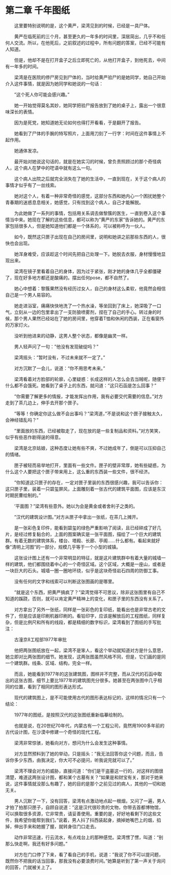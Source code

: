 # 第二章 千年图纸


　　这里要特别说明的是，这个黄严，梁湾见到的时候，已经是一具尸体。

　　黄严在临死前的三个月，甚至更久的一年多的时间里，深居简出，几乎不和任何人交流。所以，在他死后，之前叙述的过程中，所有问题的答案，已经不可能有人知道。

　　但是，他却不是在打开盒子之后立即死亡的，从他打开盒子，到他死去，中间有一年多的时间。

　　梁湾是在医院的停尸房见到尸体的，当时给黄严验尸的是她同学，她自己开始介入这件事情，就是因为她同学和她说的一句话：

　　”这个死人你可能会感兴趣。”

　　她一开始觉得莫名其妙，她同学把验尸报告放到了她的桌子上，露出一个很意味深长的表情。

　　因为是死党，她知道她无论如何也得打开看看，于是翻开了报告。

　　她看到了尸体的手腕的特写照片，上面用刀刻了一行字：时间在这件事情上不起作用。

　　她通体发凉。

　　最开始对她说这句话的，就是在她实习的时候，曾负责照顾过的那个奇怪病人，这个病人在梦中的呓语中就有这么一句。

　　这个病人出院之后就完全消失在了她的生活中，一直到现在，关于这个病人的事情才似乎有了一丝线索。

　　她对这个人，有着一种非常奇怪的感觉，这部分东西和她内心一个困扰她整个青春期的迷惑息息相关，她感觉，只有找到这个病人，自己才能解脱。

　　为此她做了一系列的事情，包括用关系调去做黎簇的医生，一直到卷入这个事情当中来。她现在了解的这些信息，都可以称为”黄严的东家”告诉她的。黄严的东家包括很多人，但是她知道他们都是一个体系的，可以被称呼为一伙人。

　　如今，既然这只匣子出现在自己的房间里，说明和她讲之前那些东西的人，很快也会出现。

　　她浑身难受，应该趁这个时间先把自己处理一下。她脱去衣服，身材慢慢地显现出来。

　　梁湾在镜子里看着自己的身体，因为过于紧张，刚才她的身体几乎全都僵硬了，现在好多地方都还是酸痛的。摆出任何pose，都不自然了。

　　她心中想着：黎簇果然没有经历过女人，自己的身材这么柔软，他竟然会相信自己是一个男人易容的。

　　她走进浴室，痛痛快快地洗了一个热水澡，等坐回到了床上，她深吸了一口气，立刻从一边的包里拿出了一支防狼喷雾剂，捏在了自己的手心。转过身的时候，那个男人果然已经站在了她的房间里，他穿着T恤和休闲的西装，正在看窗外的万家灯火。

　　没听到他进来的动静，这男人整个状态，都像是幽灵一样。

　　男人轻声问了一句：”他没有发现破绽吗？”

　　梁湾摇头：”暂时没有，不过未来就不一定了。”

　　对方沉默了一会儿，说道：“你不用思考未来。”

　　梁湾看着对方脸部的轮廓，心里疑惑：长成这样的人怎么会去当贼呢，随便干什么都不会饿死。她看到了桌子上的东西，就问道：”这只石函是怎么回事？”

　　”你需要了解更多的情报，才能发挥出作用，我有必要交代需要的信息。”对方走到了茶几边上，伸手去开那个匣子。

　　”等等！你确定你这么做不会出事吗？”梁湾道，”不是说和这个匣子接触太久，会神经错乱吗？”

　　”里面放的东西，已经被取走了，现在放的是一些复制品和资料。”对方笑笑，似乎有些恶作剧得逞的得意。

　　梁湾是北京姑娘，这种态度让她有些不爽，不过她成年了，倒是可以压抑自己的情绪。

　　匣子被轻而易举地打开，里面有一些文件。匣子的壁非常厚，她有些疑惑，为什么这个人要把这个匣子带来用上，这么重的东西装一些文件，很不经济。

　　”你知道这只匣子的存在，一定对匣子里装的东西很感兴趣，我可以告诉你：这只匣子里，装着一只碧玺屏风，上面雕刻着一张古代的建筑平面图，应该是东汉时期民曹绘制的。”

　　’平面图？”梁湾有些意外。她以为会是黄金或者舍利子之类的。

　　”汉代的建筑设计图。”对方从匣子中拿出一张纸，在茶几上摊开。

　　是一张彩色复印件，能看到碧玺的绿色严重影响了阅读，且已经碎成了好几片，是经过修复黏合的，上面的图案确实是一张平面图，描绘了一个巨大的建筑群。有着无数的建筑体系，楼台、塔殿、长廊、亭阁……什么都有。看起来就好像”清明上河图”的一部分，规模几乎等于一个小型的城镇。

　　这张设计图上还有一个非常明显的特征，就是这片建筑群中有着大量的城墙一样的建筑，他们都围绕着中心的一个奇怪区域。这个区域，大概是一座山，或者是一块巨大的石头。城墙一圈一圈地环绕，似乎是这块奇怪岩石四周的防御工事。

　　没有任何的文字和线索可以判断这张图画的是哪里。

　　”就是这个东西，把黄严搞疯了？”梁湾觉得不可思议，除非这张图里有自己不知道的蹊跷，否则，就可以肯定黄严精神上的变化，和匣子里的东西没有关系了。

　　对方拿出了另外一张纸，同样是一张彩色的复印纸，能看出也是非常古老的文件了，但是应该是印刷机器印刷的。看铅印字，应该是解放后的工程图纸，同样复杂，但是比例尺和所有的线段，都是精细的数字标识，梁湾看到了图纸的手写批注：

　　古潼京8工程部1977年审批

　　他把两张图纸放在一起，梁湾不是笨人，看这个举动就知道对方是什么意思，她立即对比两张图的细节。她发现，这两张图虽然风格不同，但是，它们画的是同一个建筑群。线条、区域、结构，完全一样。

　　而且，她能看到1977年的这张建筑图，图样并不完整，而从汉代的石函中取出的这张古图，细节上要比1977年的建筑图充分很多。她甚至在两张图中几乎相同的位置，看到了相同的图形表达形式。

　　现代的建筑图上，是不可能使用古代的图形表达标记的，这样的情况只有一个结论：

　　1977年的图纸，是按照汉代的这张图纸重新临摹绘制的。

　　也就是说，在20世纪70年代，内蒙古有一个工程公司，竟然用1900多年前的古代设计图，在沙漠中修建一个奇怪的现代工程。

　　梁湾非常惊骇，她看向对方，想问为什么会发生这种事情。

　　对方显然预料到了她的举动，只是摇头：”我无法回答你这个问题，而且，告诉你多少东西，由我决定，你大可不必提问，听我说完就可以了。”

　　梁湾不理会对方的威胁，直接问道：”你们是干盗墓这一行的，对这样的图很清楚，难道这两张设计图，都和某个古墓有关？”如果是和财宝有关，那对于她来说，这件事情就没那么有趣了，她的目的是那个之前见过的病人，其他的一切和她无关。

　　男人沉默了一下，没有回答，梁湾有点激动地点起一根烟，又问了一遍，男人才拍了拍那只匣子，自顾自说道：”这是汉代很珍贵的文物，你带去首都博物馆，可以换取很多资源，它非常贵，请妥善使用。重要的是，好好地看剩下的这些文件，我希望你能帮到我们。”说着，男人抖了抖西装起身，摘掉她嘴巴上的烟，掐掉，伸出手来和她握了握，就转身往门口走去。

　　动作非常迅速，行云流水，有点戏台上的那种感觉。梁湾愣了愣，叫道：“别那么快走啊，我还有好多问题。”

　　对方在门口停了下来，看了看自己的手机，说道：”我说了你不可以提问题，既然你不把我的话当回事，那我没有必要浪费时间。”她算是听到了第一声关于询问的回答，门就被关上了。

